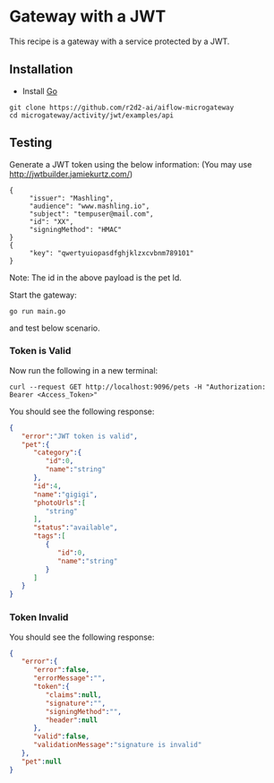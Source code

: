 # Gateway with a JWT
This recipe is a gateway with a service protected by a JWT.

## Installation
* Install [Go](https://golang.org/)


```
git clone https://github.com/r2d2-ai/aiflow-microgateway
cd microgateway/activity/jwt/examples/api
```

## Testing

Generate a JWT token using the below information:
(You may use http://jwtbuilder.jamiekurtz.com/)

```
{
     "issuer": "Mashling",
     "audience": "www.mashling.io",
     "subject": "tempuser@mail.com",
     "id": "XX",
     "signingMethod": "HMAC"
}
{
     "key": "qwertyuiopasdfghjklzxcvbnm789101"
}
```
Note: The id in the above payload is the pet Id.

Start the gateway:
```
go run main.go
```
and test below scenario.

### Token is Valid

Now run the following in a new terminal:
```
curl --request GET http://localhost:9096/pets -H "Authorization: Bearer <Access_Token>"
```

You should see the following response:
```json
{
   "error":"JWT token is valid",
   "pet":{
      "category":{
         "id":0,
         "name":"string"
      },
      "id":4,
      "name":"gigigi",
      "photoUrls":[
         "string"
      ],
      "status":"available",
      "tags":[
         {
            "id":0,
            "name":"string"
         }
      ]
   }
}
```


### Token Invalid
You should see the following response:
```json
{
   "error":{
      "error":false,
      "errorMessage":"",
      "token":{
         "claims":null,
         "signature":"",
         "signingMethod":"",
         "header":null
      },
      "valid":false,
      "validationMessage":"signature is invalid"
   },
   "pet":null
}
```
